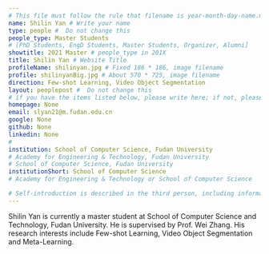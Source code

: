 ```yaml
---
# This file must follow the rule that filename is year-month-day-name.md .
name: Shilin Yan # Write your name
type: people #  Do not change this
people_type: Master Students
# [PhD Students, EngD Students, Master Students, Organizer, Alumni]
showtitle: 2021 Master # people_type in 201X
title: Shilin Yan # Website Title
profileName: shilinyan.jpg # Fixed 186 * 186, image filename
profile: shilinyanBig.jpg # About 570 * 725, image filename
direction: Few-shot Learning, Video Object Segmentation
layout: peoplepost #  Do not change this
# if you have the items listed below, please write here; if not, please write None.
homepage: None
email: slyan21@m.fudan.edu.cn
google: None
github: None
linkedin: None
#
institution: School of Computer Science, Fudan University
# Academy for Engineering & Technology, Fudan University
# School of Computer Science, Fudan University
institutionShort: School of Computer Science
# Academy for Engineering & Technology or School of Computer Science

# Self-introduction is described in the third person, including information such as educational experience
---
```


Shilin Yan is currently a master student at School of Computer Science and Technology, Fudan University. He is supervised by Prof. Wei Zhang. His research interests include Few-shot Learning, Video Object Segmentation and Meta-Learning.

